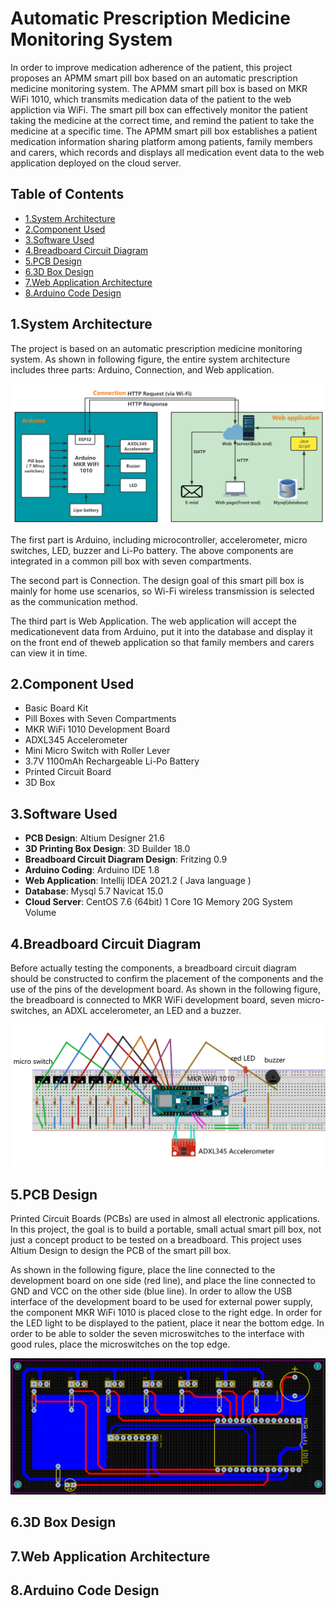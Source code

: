 # Automatic Prescription Medicine Monitoring System
In order to improve medication adherence of the patient, this project proposes an APMM smart pill box based on an automatic prescription medicine monitoring system. The
APMM smart pill box is based on MKR WiFi 1010, which transmits medication data of the patient to the web appliction via WiFi. The smart pill box can effectively monitor
the patient taking the medicine at the correct time, and remind the patient to take the medicine at a specific time. The APMM smart pill box establishes a patient medication information sharing platform among patients, family members and carers, which records and displays all medication event data to the web application deployed on the cloud server.

## Table of Contents
* [1.System Architecture](#1system-architecture)
* [2.Component Used](#2component-used)
* [3.Software Used](#3software-used)
* [4.Breadboard Circuit Diagram](#4breadboard-circuit-diagram)
* [5.PCB Design](#5pcb-design)
* [6.3D Box Design](#63d-box-design)
* [7.Web Application Architecture](#7web-application-architecture)
* [8.Arduino Code Design](#8arduino-code-design)

## 1.System Architecture
The project is based on an automatic prescription medicine monitoring system. As
shown in following figure, the entire system architecture includes three parts: Arduino, Connection, and Web application.

<img src ="https://github.com/Kevin-MrYe/Automatic-Prescription-Medicine-Monitoring-System/blob/master/images/systemarchitecture.png" width = '600px'>

The first part is Arduino, including microcontroller, accelerometer, micro switches, LED, buzzer and Li-Po battery. The above components are integrated in a common pill box with seven compartments. 

The second part is Connection. The design goal of this smart pill box is mainly for home use scenarios, so Wi-Fi wireless transmission is selected as the communication method.

The third part is Web Application. The web application will accept the medicationevent data from Arduino, put it into the database and display it on the front end of theweb application so that family members and carers can view it in time.

## 2.Component Used
- Basic Board Kit
- Pill Boxes with Seven Compartments
- MKR WiFi 1010 Development Board
- ADXL345 Accelerometer
- Mini Micro Switch with Roller Lever
- 3.7V 1100mAh Rechargeable Li-Po Battery
- Printed Circuit Board
- 3D Box

## 3.Software Used
- **PCB Design**: Altium Designer 21.6
- **3D Printing Box Design**: 3D Builder 18.0
- **Breadboard Circuit Diagram Design**: Fritzing 0.9
- **Arduino Coding**: Arduino IDE 1.8
- **Web Application**: Intellij IDEA 2021.2 ( Java language )
- **Database**: Mysql 5.7 Navicat 15.0
- **Cloud Server**: CentOS 7.6 (64bit) 1 Core 1G Memory 20G System Volume

## 4.Breadboard Circuit Diagram
Before actually testing the components, a breadboard circuit diagram should be constructed to confirm the placement of the components and the use of the pins of the development board. As shown in the following figure, the breadboard is connected to MKR WiFi development board, seven micro-switches, an ADXL accelerometer, an LED and a buzzer. 

<img src ="https://github.com/Kevin-MrYe/Automatic-Prescription-Medicine-Monitoring-System/blob/master/images/breadboarddiagram.jpg" width = '600px'>


## 5.PCB Design
Printed Circuit Boards (PCBs) are used in almost all electronic applications. In this project, the goal is to build a portable, small actual smart pill box, not just a concept product to be tested on a breadboard. This project uses Altium Design to design the PCB of the smart pill box.

As shown in the following figure, place the line connected to the development board on one side (red line), and place the line connected to GND and VCC on the other side (blue line). In order to allow the USB interface of the development board to be used for external power supply, the component MKR WiFi 1010 is placed close to the right edge. In order for the LED light to be displayed to the patient, place it near the bottom edge. In order to be able to solder the seven microswitches to the interface with good rules, place the microswitches on the top edge.

<img src ="https://github.com/Kevin-MrYe/Automatic-Prescription-Medicine-Monitoring-System/blob/master/images/pcblayout.jpg" width = '600px'>

## 6.3D Box Design
## 7.Web Application Architecture
## 8.Arduino Code Design
